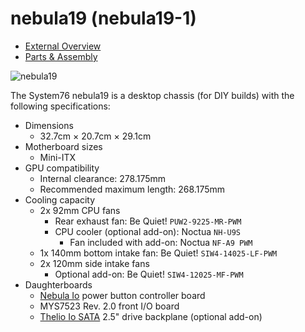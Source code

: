 # nebula19 (nebula19-1)

- [External Overview](./external-overview.md)
- [Parts & Assembly](./assembly.md)

![nebula19](./img/nebula19-1.webp)

The System76 nebula19 is a desktop chassis (for DIY builds) with the following specifications:

- Dimensions
    - 32.7cm × 20.7cm × 29.1cm
- Motherboard sizes
    - Mini-ITX
- GPU compatibility
    - Internal clearance: 278.175mm
    - Recommended maximum length: 268.175mm
- Cooling capacity
    - 2x 92mm CPU fans
        - Rear exhaust fan: Be Quiet! `PUW2-9225-MR-PWM`
        - CPU cooler (optional add-on): Noctua `NH-U9S`
            - Fan included with add-on: Noctua `NF-A9 PWM`
    - 1x 140mm bottom intake fan: Be Quiet! `SIW4-14025-LF-PWM`
    - 2x 120mm side intake fans
        - Optional add-on: Be Quiet! `SIW4-12025-MF-PWM`
- Daughterboards
    - [Nebula Io](https://github.com/system76/thelio-io-hardware/tree/thelio_io_2.3/pcb-nebula-io) power button controller board
    - MYS7523 Rev. 2.0 front I/O board
    - [Thelio Io SATA](https://github.com/system76/thelio-io-hardware/tree/thelio_io_2.3/pcb-thelio-io-sata) 2.5" drive backplane (optional add-on)